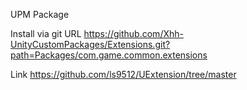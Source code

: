 UPM Package

Install via git URL
https://github.com/Xhh-UnityCustomPackages/Extensions.git?path=Packages/com.game.common.extensions


Link
https://github.com/ls9512/UExtension/tree/master